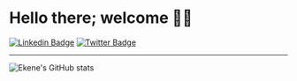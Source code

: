 # Hello there; welcome 👋🏾

[![Linkedin Badge](https://img.shields.io/badge/-ekenefidel-blue?style=for-the-badge&logo=Linkedin&logoColor=white&link=https://www.linkedin.com/in/ekene-chukwurah)](https://www.linkedin.com/in/ekene-chukwurah/) [![Twitter Badge](https://img.shields.io/badge/-@ekenefidel-1ca0f1?style=for-the-badge&logo=twitter&logoColor=white&link=https://twitter.com/Fidel_dev)](https://twitter.com/Fidel_dev)


---

![Ekene's GitHub stats](https://github-readme-stats.vercel.app/api?username=ekenefidel&show_icons=true&count_private=true&theme=dark)
